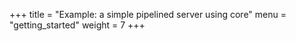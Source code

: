 +++
title = "Example: a simple pipelined server using core"
menu = "getting_started"
weight = 7
+++
